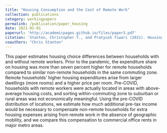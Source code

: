 ```yaml
---
title: "Housing Consumption and the Cost of Remote Work"
collection: publications
category: workingpapers
permalink: /publication/paper_housing
date: 2021-02-01
paperurl: 'http://academicpages.github.io/files/paper3.pdf'
citation: 'Stanton, Christopher T., and Pratyush Tiwari (2021). Housing consumption and the Cost of Remote Work. National Bureau of Economic Research Working Paper Series No. w28483'
coauthors: "Chris Stanton"
---
```


This paper estimates housing choice differences between households with and without remote workers. Prior to the pandemic, the expenditure share on housing was more than seven percent higher for remote households compared to similar non-remote households in the same commuting zone. Remote households’ higher housing expenditures arise from larger dwellings (more rooms) and a higher price per room. Pre-COVID, households with remote workers were actually located in areas with above-average housing costs, and sorting within-commuting zone to suburban or rural areas was not economically meaningful. Using the pre-COVID distribution of locations, we estimate how much additional pre-tax income would be necessary to compensate non-remote households for extra housing expenses arising from remote work in the absence of geographic mobility, and we compare this compensation to commercial office rents in major metro areas.
